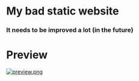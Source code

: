 # My bad static website

### It needs to be improved a lot (in the future)

# Preview
[![preview.png](https://i.postimg.cc/qvnD6J5F/preview.png)](https://postimg.cc/LJ93rpRk)
